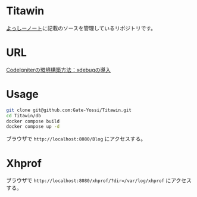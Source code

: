 # Titawin
[よっしーノート](https://yossi-note.com/)に記載のソースを管理しているリポジトリです。

# URL

[CodeIgniterの環境構築方法：xdebugの導入](https://yossi-note.com/codeigniter_environment_construction_method_installing_xdebug/)
# Usage

```bash
git clone git@github.com:Gate-Yossi/Titawin.git
cd Titawin/db
docker compose build
docker compose up -d
```

ブラウザで `http://localhost:8080/Blog` にアクセスする。

# Xhprof

ブラウザで `http://localhost:8080/xhprof/?dir=/var/log/xhprof` にアクセスする。

